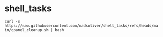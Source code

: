 # shell_tasks

`curl -s https://raw.githubusercontent.com/madsoliver/shell_tasks/refs/heads/main/cpanel_cleanup.sh | bash`
